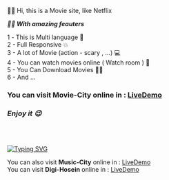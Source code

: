 👋🏻 Hi, this is a Movie site, like Netflix

***😵‍💫 With amazing feauters***

1️ - This is Multi language 🌱<br />
2 - Full Responsive 💥<br />
3 - A lot of Movie (action - scary , ...) 💻<br />
4 - You can watch movies online ( Watch room ) 💎<br />
5 - You Can Download Movies 👌🏻<br />
6 - And ...


### You can visit Movie-City online in : [LiveDemo](https://movie-city-nextjs.netlify.app/)<br />
### ***Enjoy it 😉***
<br />
<br />

[![Typing SVG](https://readme-typing-svg.demolab.com?font=Fira+Code&weight=600&size=27&duration=2000&pause=1000&color=ACACAC&repeat=false&width=468&height=41&lines=%F0%9F%92%8EWatch+my+another+projects)](https://git.io/typing-svg)

You can also visit **Music-City** online in : [LiveDemo](https://hosein-music-city.netlify.app/)<br />
You can visit **Digi-Hosein** online in : [LiveDemo](https://hoseinshopcartreact.netlify.app/)<br />
